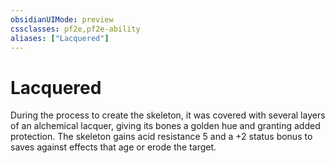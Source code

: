 ```yaml
---
obsidianUIMode: preview
cssclasses: pf2e,pf2e-ability
aliases: ["Lacquered"]
---
```

# Lacquered

During the process to create the skeleton, it was covered with several layers of an alchemical lacquer, giving its bones a golden hue and granting added protection. The skeleton gains acid resistance 5 and a +2 status bonus to saves against effects that age or erode the target.